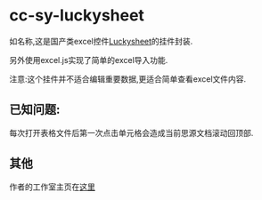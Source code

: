 # cc-sy-luckysheet

如名称,这是国产类excel控件[Luckysheet](https://mengshukeji.github.io/LuckysheetDocs/zh/guide/#%E5%9F%BA%E6%9C%AC%E4%BB%8B%E7%BB%8D)的挂件封装.

另外使用excel.js实现了简单的excel导入功能.

注意:这个挂件并不适合编辑重要数据,更适合简单查看excel文件内容.

## 已知问题:

每次打开表格文件后第一次点击单元格会造成当前思源文档滚动回顶部.

## 其他

作者的工作室主页在[这里](http://42.193.15.241/?blockid=20220503174906-3s0duqk)
